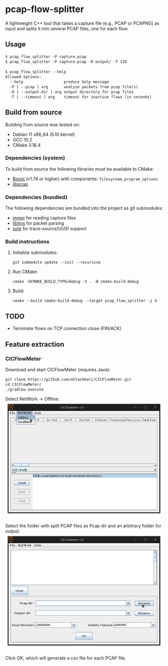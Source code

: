 # pcap-flow-splitter

A lightweight C++ tool that takes a capture file (e.g., PCAP or PCAPNG) as input and splits it into several PCAP files,
one for each flow.

## Usage

```shell
$ pcap_flow_splitter -P capture.pcap
$ pcap_flow_splitter -P capture.pcap -O output/ -T 120

$ pcap_flow_splitter --help
Allowed options:
  --help                  produce help message
  -P [ --pcap ] arg       analyze packets from pcap file(s)
  -O [ --output-dir ] arg output directory for pcap files
  -T [ --timeout ] arg    timeout for inactive flows (in seconds)
```

## Build from source

Building from source was tested on:

- Debian 11 x86_64 (5.10 kernel)
- GCC 10.2
- CMake 3.18.4

### Dependencies (system)

To build from source the following libraries must be available to CMake:

- [Boost](https://www.boost.org/) (v1.74 or higher) with components: `filesystem`, `program_options`
- [libpcap](https://github.com/the-tcpdump-group/libpcap)

### Dependencies (bundled)

The following dependencies are bundled into the project as git submodules:

- [mmpr](https://github.com/Schwaggot/mmpr) for reading capture files
- [libtins](https://github.com/mfontanini/libtins) for packet parsing
- [sole](https://github.com/r-lyeh-archived/sole) for trace-source/UUID support

### Build instructions

1. Initialize submodules:

    ```shell
    git submodule update --init --recursive
    ```

2. Run CMake:
    ```shell
    cmake -DCMAKE_BUILD_TYPE=Debug -S . -B cmake-build-debug
    ```

3. Build:
    ```shell
    cmake --build cmake-build-debug --target pcap_flow_splitter -j 4
    ```

## TODO

- Terminate flows on TCP connection close (FIN/ACK)

## Feature extraction

### CICFlowMeter

Download and start CICFlowMeter (requires Java):

```shell
git clone https://github.com/ahlashkari/CICFlowMeter.git
cd CICFlowMeter/
./gradlew execute
```

Select NetWork -> Offline:
![](docs/screenshot_cicflowmeter_select_offline.png)

Select the folder with split PCAP files as Pcap dir and an arbitrary folder for output:
![](docs/screenshot_cicflowmeter_select_files.png)

Click OK, which will generate a csv file for each PCAP file.